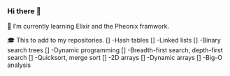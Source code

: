 ### Hi there 👋

🌱 I’m currently learning Elixir and the Pheonix framwork.

🎓 This to add to my repositories.
[] -Hash tables
[] -Linked lists
[] -Binary search trees
[] -Dynamic programming
[] -Breadth-first search, depth-first search
[] -Quicksort, merge sort
[] -2D arrays
[] -Dynamic arrays
[] -Big-O analysis


<!--
**DavidGumm/DavidGumm** is a ✨ _special_ ✨ repository because its `README.md` (this file) appears on your GitHub profile.

Here are some ideas to get you started:

- 🔭 I’m currently working on ...
- 🌱 I’m currently learning ...
- 👯 I’m looking to collaborate on ...
- 🤔 I’m looking for help with ...
- 💬 Ask me about ...
- 📫 How to reach me: ...
- 😄 Pronouns: ...
- ⚡ Fun fact: ...
-->
